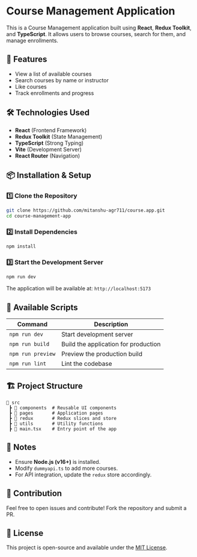 # Course Management Application

This is a Course Management application built using **React**, **Redux Toolkit**, and **TypeScript**. It allows users to browse courses, search for them, and manage enrollments.

## 🚀 Features
- View a list of available courses
- Search courses by name or instructor
- Like courses
- Track enrollments and progress

## 🛠️ Technologies Used
- **React** (Frontend Framework)
- **Redux Toolkit** (State Management)
- **TypeScript** (Strong Typing)
- **Vite** (Development Server)
- **React Router** (Navigation)

## 📦 Installation & Setup

### 1️⃣ Clone the Repository
```sh
git clone https://github.com/mitanshu-agr711/course.app.git
cd course-management-app
```

### 2️⃣ Install Dependencies
```sh
npm install
```

### 3️⃣ Start the Development Server
```sh
npm run dev
```
The application will be available at: `http://localhost:5173`

## 📜 Available Scripts
| Command | Description |
|---------|-------------|
| `npm run dev` | Start development server |
| `npm run build` | Build the application for production |
| `npm run preview` | Preview the production build |
| `npm run lint` | Lint the codebase |

## 🏗️ Project Structure
```
📂 src
 ┣ 📂 components  # Reusable UI components
 ┣ 📂 pages       # Application pages
 ┣ 📂 redux       # Redux slices and store
 ┣ 📂 utils       # Utility functions
 ┣ 📜 main.tsx    # Entry point of the app
```

## 📌 Notes
- Ensure **Node.js (v16+)** is installed.
- Modify `dummyapi.ts` to add more courses.
- For API integration, update the `redux` store accordingly.

## 🤝 Contribution
Feel free to open issues and contribute! Fork the repository and submit a PR.

## 📄 License
This project is open-source and available under the [MIT License](LICENSE).
